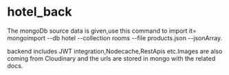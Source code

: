 # hotel_back

The mongoDb source data is given,use this command to import it=  mongoimport --db hotel --collection rooms --file products.json --jsonArray.

backend includes JWT integration,Nodecache,RestApis etc.Images are also coming from Cloudinary and the urls are stored in mongo with the related docs.
